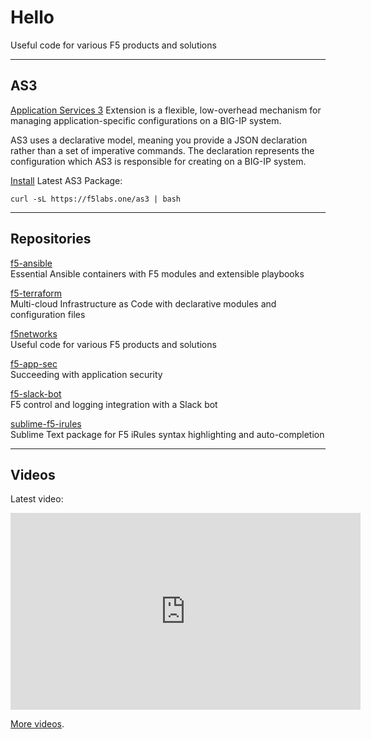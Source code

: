 
# Hello

Useful code for various F5 products and solutions

---

## AS3

[Application Services 3](https://clouddocs.f5.com/products/extensions/f5-appsvcs-extension/3/) Extension is a flexible, low-overhead mechanism for managing application-specific configurations on a BIG-IP system.

AS3 uses a declarative model, meaning you provide a JSON declaration rather than a set of imperative commands. The declaration represents the configuration which AS3 is responsible for creating on a BIG-IP system.

[Install](./as3) Latest AS3 Package:

```shell
curl -sL https://f5labs.one/as3 | bash
```

---

## Repositories

[f5-ansible](https://github.com/ArtiomL/f5-ansible)  
Essential Ansible containers with F5 modules and extensible playbooks

[f5-terraform](https://github.com/ArtiomL/f5-terraform)  
Multi-cloud Infrastructure as Code with declarative modules and configuration files

[f5networks](https://github.com/ArtiomL/f5networks)  
Useful code for various F5 products and solutions

[f5-app-sec](https://github.com/ArtiomL/f5-app-sec)  
Succeeding with application security

[f5-slack-bot](https://github.com/ArtiomL/f5-slack-bot)  
F5 control and logging integration with a Slack bot

[sublime-f5-irules](https://github.com/ArtiomL/sublime-f5-irules)  
Sublime Text package for F5 iRules syntax highlighting and auto-completion

---

## Videos

Latest video:

<iframe width="560" height="315" src="https://www.youtube.com/embed/vGxng8h8S5s" frameborder="0" allow="autoplay; encrypted-media" allowfullscreen></iframe>
  
  
  
[More videos](https://www.youtube.com/user/artioml/videos).
